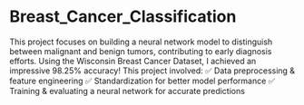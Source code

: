 # Breast_Cancer_Classification
This project focuses on building a neural network model to distinguish between malignant and benign tumors, contributing to early diagnosis efforts.
Using the Wisconsin Breast Cancer Dataset, I achieved an impressive 98.25% accuracy!
This project involved:
✅ Data preprocessing & feature engineering
✅ Standardization for better model performance
✅ Training & evaluating a neural network for accurate predictions
